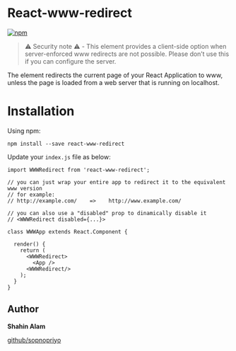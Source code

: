# React-www-redirect
[![npm](https://img.shields.io/npm/v/react-www-redirect.svg)](https://www.npmjs.com/package/react-www-redirect)

> ⚠️ Security note ⚠️ - This element provides a client-side option when server-enforced www redirects are not possible. Please don’t use this if you can configure the server.

The element redirects the current page of your React Application to www, unless the page is loaded from a web server that is running on localhost.

# Installation

Using npm:

`npm install --save react-www-redirect`

Update your `index.js` file as below:

```
import WWWRedirect from 'react-www-redirect';

// you can just wrap your entire app to redirect it to the equivalent www version
// for example:
// http://example.com/    =>    http://www.example.com/

// you can also use a "disabled" prop to dinamically disable it
// <WWWRedirect disabled={...}>

class WWWApp extends React.Component {

  render() {
    return (
      <WWWRedirect>
        <App />
      <WWWRedirect/>
    );
  }
}
```

## Author
**Shahin Alam**

[github/sopnopriyo](https://github.com/sopnopriyo)
